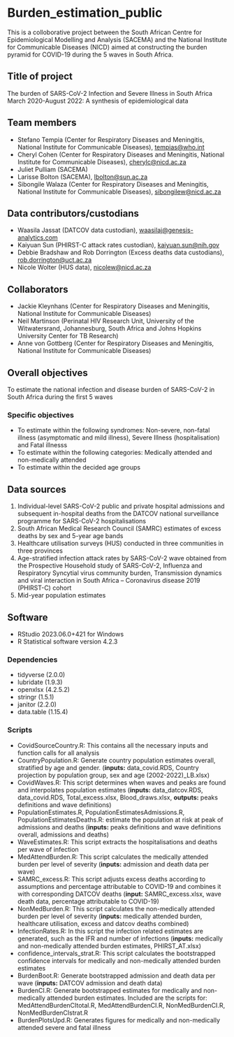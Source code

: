 # Burden_estimation_public  
  
This is a colloborative project between the South African Centre for Epidemiological Modelling and Analysis (SACEMA) and the National Institute for Communicable Diseases (NICD) aimed at constructing the burden pyramid for COVID-19 during the 5 waves in South Africa.  
 
## Title of project  
The burden of SARS-CoV-2 Infection and Severe Illness in South Africa March 2020-August 2022: A synthesis of epidemiological data  
  
## Team members  
 - Stefano Tempia (Center for Respiratory Diseases and Meningitis, National Institute for Communicable Diseases), tempias@who.int
 - Cheryl Cohen (Center for Respiratory Diseases and Meningitis, National Institute for Communicable Diseases), cherylc@nicd.ac.za
 - Juliet Pulliam (SACEMA)  
 - Larisse Bolton (SACEMA), lbolton@sun.ac.za  
 - Sibongile Walaza (Center for Respiratory Diseases and Meningitis, National Institute for Communicable Diseases), sibongilew@nicd.ac.za

## Data contributors/custodians 
 - Waasila Jassat (DATCOV data custodian), waasilaj@genesis-analytics.com
 - Kaiyuan Sun (PHIRST-C attack rates custodian), kaiyuan.sun@nih.gov
 - Debbie Bradshaw and Rob Dorrington (Excess deaths data custodians), rob.dorrington@uct.ac.za
 - Nicole Wolter (HUS data), nicolew@nicd.ac.za

## Collaborators  
 - Jackie Kleynhans (Center for Respiratory Diseases and Meningitis, National Institute for Communicable Diseases)
 - Neil Martinson (Perinatal HIV Research Unit, University of the Witwatersrand, Johannesburg, South Africa and Johns Hopkins University Center for TB Research)
 - Anne von Gottberg (Center for Respiratory Diseases and Meningitis, National Institute for Communicable Diseases) 
   
## Overall objectives  
To estimate the national infection and disease burden of SARS-CoV-2 in South Africa during the first 5 waves 
### Specific objectives  
- To estimate within the following syndromes: Non-severe, non-fatal illness (asymptomatic and mild illness), Severe Illness (hospitalisation) and Fatal illnesss  
- To estimate within the following categories: Medically attended and non-medically attended  
- To estimate within the decided age groups  

## Data sources  
1. Individual-level SARS-CoV-2 public and private hospital admissions and subsequent in-hospital deaths from the DATCOV national surveillance programme for SARS-CoV-2 hospitalisations    
2. South African Medical Research Council (SAMRC) estimates of excess deaths by sex and 5-year age bands   
3. Healthcare utilisation surveys (HUS) conducted in three communities in three provinces  
4. Age-stratified infection attack rates by SARS-CoV-2 wave obtained from the Prospective Household study of SARS-CoV-2, Influenza and Respiratory Syncytial virus community burden, Transmission dynamics and viral interaction in South Africa – Coronavirus disease 2019 (PHIRST-C) cohort  
5. Mid-year population estimates
  
## Software  
* RStudio 2023.06.0+421 for Windows  
* R Statistical software version 4.2.3 
### Dependencies  
- tidyverse (2.0.0)
- lubridate (1.9.3)   
- openxlsx (4.2.5.2)      
- stringr (1.5.1)  
- janitor (2.2.0)  
- data.table (1.15.4) 
### Scripts  
- CovidSourceCountry.R: This contains all the necessary inputs and function calls for all analysis
- CountryPopulation.R: Generate country population estimates overall, stratified by age and gender. (**inputs:** data_covid.RDS, Country projection by population group, sex and age (2002-2022)_LB.xlsx)
- CovidWaves.R: This script determines when waves and peaks are found and interpolates population estimates (**inputs:** data_datcov.RDS, data_covid.RDS, Total_excess.xlsx, Blood_draws.xlsx, **outputs:** peaks definitions and wave definitions)
- PopulationEstimates.R, PopulationEstimatesAdmissions.R, PopulationEstimatesDeaths.R: estimate the population at risk at peak of admissions and deaths (**inputs:** peaks definitions and wave definitions overall, admissions and deaths)
- WaveEstimates.R: This script extracts the hospitalisations and deaths per wave of infection
- MedAttendBurden.R: This script calculates the medically attended burden per level of severity (**inputs:** admission and death data per wave)
- SAMRC_excess.R: This script adjusts excess deaths according to assumptions and percentage attributable to COVID-19 and combines it with corresponding DATCOV deaths (**input:** SAMRC_excess.xlsx, wave death data, percentage attributable to COVID-19)
- NonMedBurden.R: This script calculates the non-medically attended burden per level of severity (**inputs:** medically attended burden, healthcare utilisation, excess and datcov deaths combined)
- InfectionRates.R: In this script the infection related estimates are generated, such as the IFR and number of infections (**inputs:** medically and non-medically attended burden estimates, PHIRST_AT.xlsx)
- confidence_intervals_strat.R: This script calculates the bootstrapped confidence intervals for medically and non-medically attended burden estimates
- BurdenBoot.R: Generate bootstrapped admission and death data per wave (**inputs:** DATCOV admission and death data)
- BurdenCI.R: Generate bootstrapped estimates for medically and non-medically attended burden estimates.  Included are the scripts for: MedAttendBurdenCItotal.R, MedAttendBurdenCI.R, NonMedBurdenCI.R, NonMedBurdenCIstrat.R
- BurdenPlotsUpd.R: Generates figures for medically and non-medically attended severe and fatal illness

